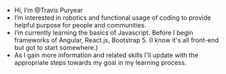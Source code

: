 - Hi, I’m @Travis Puryear
- I’m interested in robotics and functional usage of coding to provide helpful purpose for people and communities. 
- I’m currently learning the basics of Javascript. Before I begin frameworks of Angular, React.js, Bootstrap 5. (I know it's all front-end but got to start somewhere.)
- As I gain more information and related skills I'll update with the appropriate steps towards my goal in my learning process. 


<!---
Erebus009/Erebus009 is a ✨ special ✨ repository because its `README.md` (this file) appears on your GitHub profile.
You can click the Preview link to take a look at your changes.
--->
